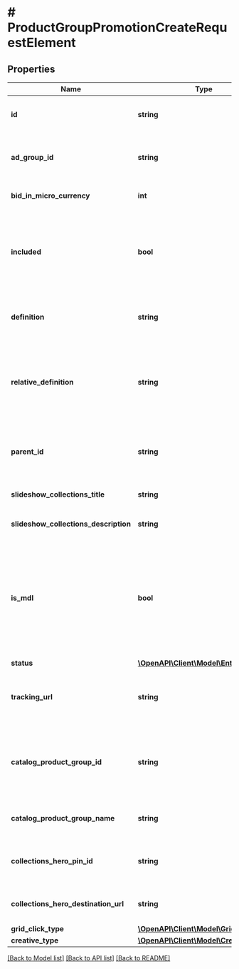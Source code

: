 # # ProductGroupPromotionCreateRequestElement

## Properties

Name | Type | Description | Notes
------------ | ------------- | ------------- | -------------
**id** | **string** | ID of the product group promotion. | [optional]
**ad_group_id** | **string** | ID of the ad group the product group belongs to. | [optional]
**bid_in_micro_currency** | **int** | The bid in micro currency. | [optional]
**included** | **bool** | True if the group is BIDDABLE, false if it should be EXCLUDED from serving ads. | [optional]
**definition** | **string** | The full product group definition path | [optional]
**relative_definition** | **string** | The definition of the product group, relative to its parent - an attribute name/value pair | [optional]
**parent_id** | **string** | The parent Product Group ID of this Product Group | [optional]
**slideshow_collections_title** | **string** | Slideshow Collections Title | [optional]
**slideshow_collections_description** | **string** | Slideshow Collections Description | [optional]
**is_mdl** | **bool** | If set to true products promoted in this product group will use the Mobile Deep Link specified in your catalog | [optional]
**status** | [**\OpenAPI\Client\Model\EntityStatus**](EntityStatus.md) |  | [optional]
**tracking_url** | **string** | Tracking template for proudct group promotions. 4000 limit | [optional]
**catalog_product_group_id** | **string** | ID of the catalogs product group that this product group promotion references | [optional]
**catalog_product_group_name** | **string** | Catalogs product group name | [optional]
**collections_hero_pin_id** | **string** | Hero Pin ID if this PG is promoted as a Collection | [optional]
**collections_hero_destination_url** | **string** | Collections Hero Destination Url | [optional]
**grid_click_type** | [**\OpenAPI\Client\Model\GridClickType**](GridClickType.md) |  | [optional]
**creative_type** | [**\OpenAPI\Client\Model\CreativeType**](CreativeType.md) |  | [optional]

[[Back to Model list]](../../README.md#models) [[Back to API list]](../../README.md#endpoints) [[Back to README]](../../README.md)
